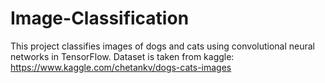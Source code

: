 # Image-Classification

This project classifies images of dogs and cats using convolutional neural networks in TensorFlow.
Dataset is taken from kaggle: https://www.kaggle.com/chetankv/dogs-cats-images
